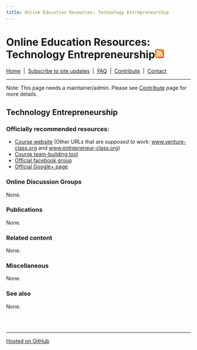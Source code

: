 ```yaml
---
title: Online Education Resources: Technology Entrepreneurship
---
```


# Online Education Resources: Technology Entrepreneurship<a href=""><img src="https://github.com/amberj/online-edu-resources/raw/gh-pages/feed-icon.png" alt="RSS Feed" /></a>
[Home](http://amberj.github.com/online-edu-resources/ "Online Educational Resources: Home") &nbsp;|&nbsp; [Subscribe to site updates](http://amberj.github.com/online-edu-resources/subscribe.html "Online Educational Resources: Subscribe to site updates") &nbsp;|&nbsp; [FAQ](http://amberj.github.com/online-edu-resources/faq.html "Online Educational Resources: FAQ") &nbsp;|&nbsp; [Contribute](http://amberj.github.com/online-edu-resources/contribute.html "Online Educational Reqources: Contribute") &nbsp;|&nbsp; [Contact](http://amberj.github.com/online-edu-resources/contact.html "Online Educational Resources: Contact")<br />

<hr />

Note: This page needs a maintainer/admin. Please see [Contribute](http://amberj.github.com/online-edu-resources/contribute.html) page for more details.

## Technology Entrepreneurship
### Officially recommended resources:
* [Course website](http://eesley.blogspot.com/) (Other URLs that are _supposed to_ work: www.venture-class.org and www.entrepreneur-class.org)
* [Course team-building tool](http://venture-lab.org/)
* [Official facebook group](https://www.facebook.com/groups/350946004938005/)
* [Official Google+ page](https://plus.google.com/102279327257897906655/posts)

### Online Discussion Groups
None.

### Publications
None.

### Related content
None.

### Miscellaneous
None.

### See also
None.

<br /><br />
<hr />

[Hosted on GitHub](https://github.com/amberj/online-edu-resources "online-edu-resources on GitHub")
